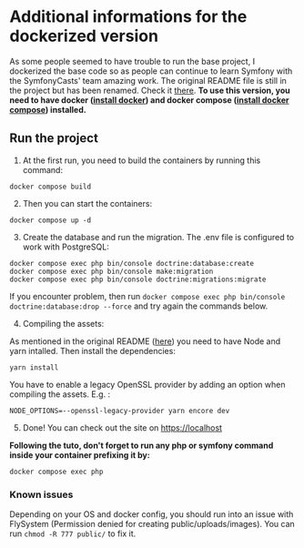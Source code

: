 # Additional informations for the dockerized version

As some people seemed to have trouble to run the base project, I dockerized the base code so as people can continue to 
learn Symfony with the SymfonyCasts' team amazing work. The original README file is still in the project but has been
renamed. Check it [there](/README_SC.md).
**To use this version, you need to have docker ([install docker](https://docs.docker.com/engine/install/)) and
docker compose ([install docker compose](https://docs.docker.com/compose/install/)) installed.**

## Run the project

1. At the first run, you need to build the containers by running this command:

`docker compose build`

2. Then you can start the containers:

`docker compose up -d`

3. Create the database and run the migration. The .env file is configured to work with PostgreSQL:

```
docker compose exec php bin/console doctrine:database:create
docker compose exec php bin/console make:migration
docker compose exec php bin/console doctrine:migrations:migrate
```

If you encounter problem, then run `docker compose exec php bin/console doctrine:database:drop --force`
and try again the commands below.

4. Compiling the assets:

As mentioned in the original README ([here](/README_SC.md)) you need to have Node and yarn intalled.
Then install the dependencies:

```
yarn install
```

You have to enable a legacy OpenSSL provider by adding an option when compiling the assets. E.g. :

```
NODE_OPTIONS=--openssl-legacy-provider yarn encore dev
```

5. Done! You can check out the site on [https://localhost](https://localhost)

**Following the tuto, don't forget to run any php or symfony command inside your container prefixing it by:**

`docker compose exec php`

### Known issues

Depending on your OS and docker config, you should run into an issue with FlySystem (Permission denied for creating public/uploads/images).
You can run `chmod -R 777 public/` to fix it.



